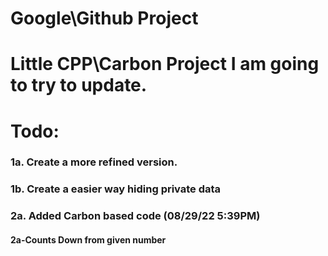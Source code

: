 # Google\Github Project

# Little CPP\Carbon Project I am going to try to update.
# Todo:
### 1a. Create a more refined version.
### 1b. Create a easier way hiding private data
### 2a. Added Carbon based code (08/29/22 5:39PM)
#### 2a-Counts Down from given number
